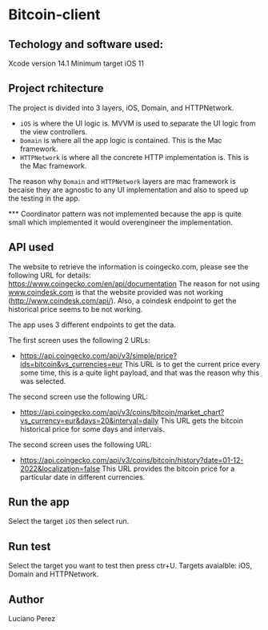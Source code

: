 # Bitcoin-client

## Techology and software used: 
 Xcode version 14.1 
 Minimum target iOS 11

## Project rchitecture
The project is divided into 3 layers, iOS, Domain, and HTTPNetwork.
- `iOS` is where the UI logic is. MVVM is used to separate the UI logic from the view controllers.
- `Domain` is where all the app logic is contained. This is the Mac framework.
- `HTTPNetwork` is where all the concrete HTTP implementation is. This is the Mac framework.

The reason why `Domain` and `HTTPNetwork` layers are mac framework is becaise they are agnostic to any UI implementation and also to speed up the testing in the app.

*** Coordinator pattern was not implemented because the app is quite small which implemented it would overengineer the implementation.


## API used
The website to retrieve the information is coingecko.com, please see the following URL for details: 
https://www.coingecko.com/en/api/documentation
The reason for not using www.coindesk.com is that the website provided was not working (http://www.coindesk.com/api/).
Also, a coindesk endpoint to get the historical price seems to be not working.

The app uses 3 different endpoints to get the data. 

The first screen uses the following 2 URLs:
- https://api.coingecko.com/api/v3/simple/price?ids=bitcoin&vs_currencies=eur
This URL is to get the current price every some time, this is a quite light payload, and that was the reason why this was selected.


The second screen use the following URL:
- https://api.coingecko.com/api/v3/coins/bitcoin/market_chart?vs_currency=eur&days=20&interval=daily
This URL gets the bitcoin historical price for some days and intervals.


The second screen uses the following URL:
- https://api.coingecko.com/api/v3/coins/bitcoin/history?date=01-12-2022&localization=false
This URL provides the bitcoin price for a particular date in different currencies.

## Run the app
Select the target `iOS` then select run.

## Run test
Select the target you want to test then press ctr+U.
Targets avaialble: iOS, Domain and HTTPNetwork.

## Author
Luciano Perez 